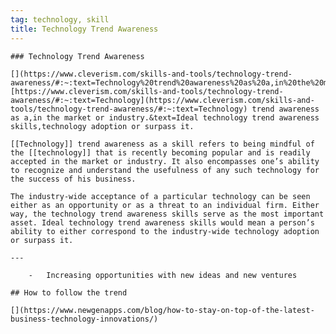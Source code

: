 ```yaml
---
tag: technology, skill
title: Technology Trend Awareness
---
```


	### Technology Trend Awareness
    
    [](https://www.cleverism.com/skills-and-tools/technology-trend-awareness/#:~:text=Technology%20trend%20awareness%20as%20a,in%20the%20market%20or%20industry.&text=Ideal%20technology%20trend%20awareness%20skills,technology%20adoption%20or%20surpass%20it)[https://www.cleverism.com/skills-and-tools/technology-trend-awareness/#:~:text=Technology](https://www.cleverism.com/skills-and-tools/technology-trend-awareness/#:~:text=Technology) trend awareness as a,in the market or industry.&text=Ideal technology trend awareness skills,technology adoption or surpass it.
    
    [[Technology]] trend awareness as a skill refers to being mindful of the [[technology]] that is recently becoming popular and is readily accepted in the market or industry. It also encompasses one’s ability to recognize and understand the usefulness of any such technology for the success of his business.
    
    The industry-wide acceptance of a particular technology can be seen either as an opportunity or as a threat to an individual firm. Either way, the technology trend awareness skills serve as the most important asset. Ideal technology trend awareness skills would mean a person’s ability to either correspond to the industry-wide technology adoption or surpass it.
    
    ---
    
        -   Increasing opportunities with new ideas and new ventures
    
    ## How to follow the trend
    
    [](https://www.newgenapps.com/blog/how-to-stay-on-top-of-the-latest-business-technology-innovations/)